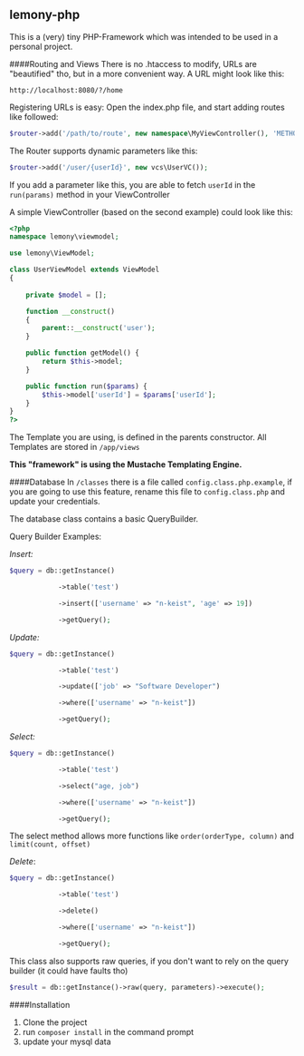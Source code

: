 lemony-php
---
This is a (very) tiny PHP-Framework which was intended to be used in a personal project. 

####Routing and Views
There is no .htaccess to modify, URLs are "beautified" tho, but in a more convenient way. A URL might look like this: 

`http://localhost:8080/?/home`

Registering URLs is easy: Open the index.php file, and start adding routes like followed: 

```php
$router->add('/path/to/route', new namespace\MyViewController(), 'METHOD');
```

The Router supports dynamic parameters like this: 

```php
$router->add('/user/{userId}', new vcs\UserVC());
```

If you add a parameter like this, you are able to fetch `userId` in the `run(params)` method in your ViewController

A simple ViewController (based on the second example) could look like this: 

```php
<?php 
namespace lemony\viewmodel;

use lemony\ViewModel;

class UserViewModel extends ViewModel
{
	
	private $model = [];

	function __construct()
	{
		parent::__construct('user');
	}

	public function getModel() {
		return $this->model;
	}

	public function run($params) {
		$this->model['userId'] = $params['userId'];
	}
}
?>
```

The Template you are using, is defined in the parents constructor. 
All Templates are stored in `/app/views`

**This "framework" is using the Mustache Templating Engine.**

####Database
In `/classes` there is a file called `config.class.php.example`, if you are going to use this feature, rename this file to `config.class.php` and update your credentials.

The database class contains a basic QueryBuilder.

Query Builder Examples: 

_Insert:_

```php
$query = db::getInstance()

			->table('test')

			->insert(['username' => "n-keist", 'age' => 19])

			->getQuery();
```

_Update:_

```php
$query = db::getInstance()

			->table('test')

			->update(['job' => "Software Developer")

			->where(['username' => "n-keist"])

			->getQuery();
```

_Select:_

```php
$query = db::getInstance()

			->table('test')

			->select("age, job")

			->where(['username' => "n-keist"])

			->getQuery();
```
The select method allows more functions like `order(orderType, column)` and `limit(count, offset)`

_Delete_:
```php
$query = db::getInstance()

			->table('test')

			->delete()

			->where(['username' => "n-keist"])

			->getQuery();
```

This class also supports raw queries, if you don't want to rely on the query builder (it could have faults tho) 

```php
$result = db::getInstance()->raw(query, parameters)->execute();
```

####Installation
1. Clone the project
2. run `composer install` in the command prompt
3. update your mysql data
